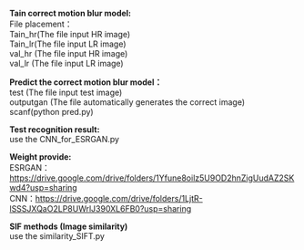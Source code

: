**Tain correct motion blur model:**  
  File placement：  
    Tain_hr(The file input HR image)  
    Tain_lr(The file input LR image)  
    val_hr (The file input HR image)  
    val_lr (The file input LR image)  



**Predict the correct motion blur model：**  
    test (The file input test image)  
    outputgan (The file automatically generates the correct image)  
    scanf(python pred.py)
    
**Test recognition result:**  
    use the CNN_for_ESRGAN.py  

**Weight provide:**  
    ESRGAN：https://drive.google.com/drive/folders/1Yfune8oilz5U9OD2hnZigUudAZ2SKwd4?usp=sharing  
    CNN：https://drive.google.com/drive/folders/1LjtR-lSSSJXQaO2LP8UWrlJ390XL6FB0?usp=sharing

**SIF methods (Image similarity)**  
    use the similarity_SIFT.py 
